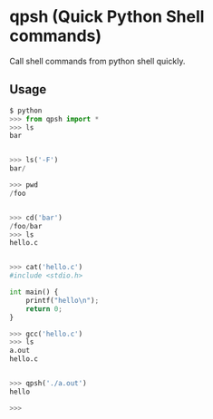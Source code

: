 # qpsh (Quick Python Shell commands)
Call shell commands from python shell quickly.

## Usage
```python
$ python
>>> from qpsh import *
>>> ls
bar


>>> ls('-F')
bar/

>>> pwd
/foo


>>> cd('bar')
/foo/bar
>>> ls
hello.c


>>> cat('hello.c')
#include <stdio.h>

int main() {
    printf("hello\n");
    return 0;
}

>>> gcc('hello.c')
>>> ls
a.out
hello.c


>>> qpsh('./a.out')
hello

>>>
```
